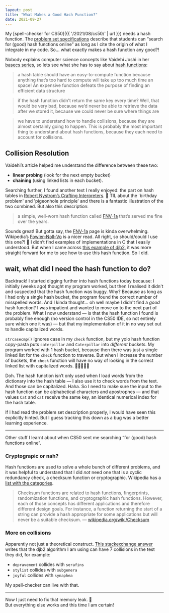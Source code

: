 ```yaml
---
layout: post
title: "What Makes a Good Hash Function?"
date: 2021-09-27
---
```


My [spell-checker for CS50]({{ '/2021/08/cs50/' | url }}) needs a hash function. The [problem set specifications](https://cs50.harvard.edu/x/2021/psets/5/speller/) describe that students can “search for (good) hash functions online” as long as I cite the origin of what I integrate in my code. So… what exactly makes a hash function any good?!

Nobody explains computer science concepts like Vaidehi Joshi in her [basecs series](https://github.com/vaidehijoshi/basecs-series), so lets see what she has to say about [hash functions](https://medium.com/basecs/hashing-out-hash-functions-ea5dd8beb4dd):

> a hash table should have an easy-to-compute function because anything that’s too hard to compute will take up too much time an space! An expensive function defeats the purpose of finding an efficient data structure

> if the hash function didn’t return the same key every time? Well, that would be very bad, because we’d never be able to retrieve the data after we stored it, because we could never be sure where things are

> we have to understand how to handle collisions, because they are almost certainly going to happen. This is probably the most important thing to understand about hash functions, because they each need to account for collisions.

## Collision Resolution

Vaidehi’s article helped me understand the difference between these two:

- **linear probing** (look for the next empty bucket)
- **chaining** (using linked lists in each bucket).

Searching further, I found another text I really enjoyed: the part on hash tables in [Robert Nystrom’s Crafting Interpreters](https://craftinginterpreters.com/hash-tables.html#collision-resolution). 🥰 TIL about the 'birthday problem' and 'pigeonhole principle' and there is a fantastic illustration of the two combined. But also this description:

> a simple, well-worn hash function called [FNV-1a](http://www.isthe.com/chongo/tech/comp/fnv/) that’s served me fine over the years.

Sounds great! But gotta say, the [FNV-1a](http://www.isthe.com/chongo/tech/comp/fnv/) page is kinda overwhelming. Wikipedia’s [Fowler–Noll–Vo](https://en.wikipedia.org/wiki/Fowler%E2%80%93Noll%E2%80%93Vo_hash_function) is a nicer read. All right, so should/could I use this one?! 🤔 I didn’t find examples of implementations in C that I easily understood. But when I came across [this example of djb2](http://www.cse.yorku.ca/~oz/hash.html), it was more straight forward for me to see how to use this hash function. So I did.

## wait, what did I need the hash function to do?

Backtrack! I started digging further into hash functions today because: I initially (weeks ago) thought my program worked, but then I realised it didn't and suspected that the hash function was buggy. Why? Because as long as I had only a single hash bucket, the program found the correct number of misspelled words. And I kinda thought… oh well maybe I didn't find a _good_ hash function? I was impatient and wanted to move on to the next part of the problem. What I now understand — is that the hash function I found is probably fine enough (no version control in the CS50 IDE, so not entirely sure which one it was) — but that my implementation of it in no way set out to handle capitalized words.

`strcasecmp()` ignores case in my `check` function, but my yolo hash function copy-pasta puts `caterpillar` and `Caterpillar` into _different_ buckets. My program worked with 1 hash bucket, because then there was just a single linked list for the `check` function to traverse. But when I increase the number of buckets, the `check` function will have no way of looking in the correct linked list with capitalized words. 🤯😅😁😎🥳

Doh. The hash function isn’t only used when I load words from the dictionary into the hash table — I&nbsp;also use it to check words from the text. And those can be capitalized. Haha. So I need to make sure the input to the hash function can be alphabetical characters and apostrophes — and that values `Cat` and `cat` receive the same key, an identical numerical index for the hash table.

If I had read the problem set description properly, I would have seen this explicitly hinted. But I guess tracking this down as a bug was a better learning experience.

---

Other stuff I learnt about when CS50 sent me searching “for (good) hash functions online”.

### Cryptograpic or nah?

Hash functions are used to solve a whole bunch of different problems, and it was helpful to understand that I did _not_ need one that is a cyclic redundancy check, a checksum function or cryptographic. Wikipedia has a [list with the categories](https://en.wikipedia.org/wiki/List_of_hash_functions).

> Checksum functions are related to hash functions, fingerprints, randomization functions, and cryptographic hash functions. However, each of those concepts has different applications and therefore different design goals. For instance, a function returning the start of a string can provide a hash appropriate for some applications but will never be a suitable checksum.
> — [wikipedia.org/wiki/Checksum](https://en.wikipedia.org/wiki/Checksum)

### More on collisions

Apparently not just a theoretical construct. [This stackexchange answer](https://softwareengineering.stackexchange.com/questions/49550/which-hashing-algorithm-is-best-for-uniqueness-and-speed) writes that the djb2 algorithm I am using can have 7 collisions in the test they did, for example:

- `depravement` collides with `serafins`
- `stylist` collides with `subgenera`
- `joyful` collides with `synaphea`

My spell-checker can live with that.

---

Now I just need to fix that memory leak. 🚨<br>
But everything else works and this time I am certain!
